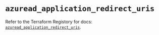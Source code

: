 # `azuread_application_redirect_uris`

Refer to the Terraform Registory for docs: [`azuread_application_redirect_uris`](https://registry.terraform.io/providers/hashicorp/azuread/2.45.0/docs/resources/application_redirect_uris).
